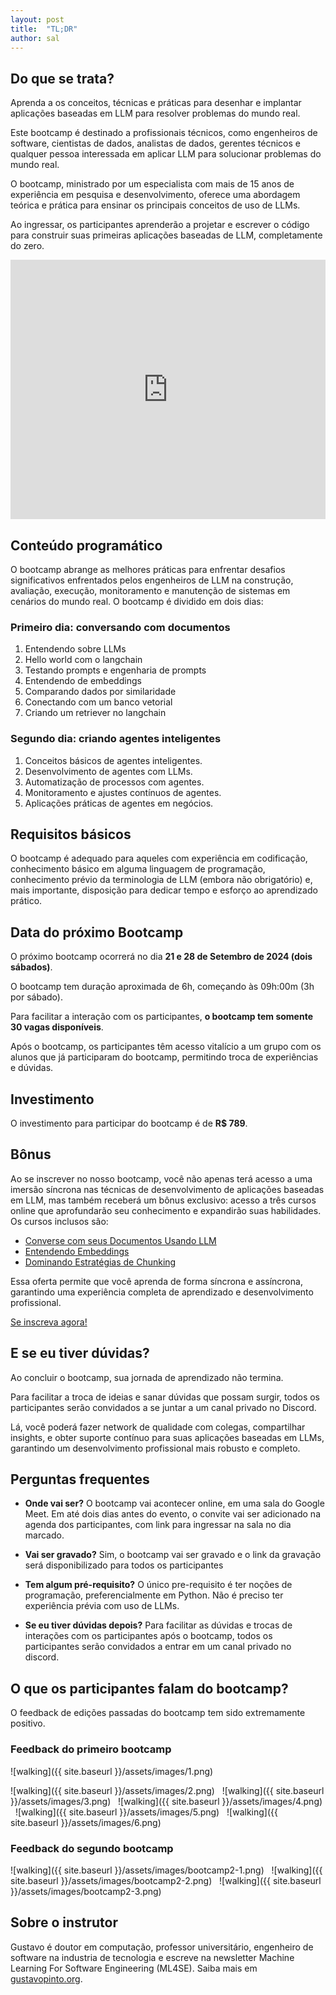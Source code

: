 ```yaml
---
layout: post
title:  "TL;DR"
author: sal
---
```


## Do que se trata?

Aprenda a os conceitos, técnicas e práticas para desenhar e implantar aplicações baseadas em LLM para resolver problemas do mundo real.

Este bootcamp é destinado a profissionais técnicos, como engenheiros de software, cientistas de dados, analistas de dados, gerentes técnicos e qualquer pessoa interessada em aplicar LLM para solucionar problemas do mundo real.

O bootcamp, ministrado por um especialista com mais de 15 anos de experiência em pesquisa e desenvolvimento, oferece uma abordagem teórica e prática para ensinar os principais conceitos de uso de LLMs.

Ao ingressar, os participantes aprenderão a projetar e escrever o código para construir suas primeiras aplicações baseadas de LLM, completamente do zero.

<p><iframe style="width:100%;" height="415" src="https://www.youtube.com/embed/uqX7K6WxiQs?rel=0&amp;showinfo=0" frameborder="0" allowfullscreen></iframe></p>

## Conteúdo programático

O bootcamp abrange as melhores práticas para enfrentar desafios significativos enfrentados pelos engenheiros de LLM na construção, avaliação, execução, monitoramento e manutenção de sistemas em cenários do mundo real. O bootcamp é dividido em dois dias:

### Primeiro dia: conversando com documentos


1. Entendendo sobre LLMs
2. Hello world com o langchain
3. Testando prompts e engenharia de prompts
4. Entendendo de embeddings
5. Comparando dados por similaridade
6. Conectando com um banco vetorial
7. Criando um retriever no langchain

### Segundo dia: criando agentes inteligentes

1. Conceitos básicos de agentes inteligentes.
2. Desenvolvimento de agentes com LLMs.
3. Automatização de processos com agentes.
4. Monitoramento e ajustes contínuos de agentes.
5. Aplicações práticas de agentes em negócios.

## Requisitos básicos

O bootcamp é adequado para aqueles com experiência em codificação, conhecimento básico em alguma linguagem de programação, conhecimento prévio da terminologia de LLM (embora não obrigatório) e, mais importante, disposição para dedicar tempo e esforço ao aprendizado prático.

## Data do próximo Bootcamp

O próximo bootcamp ocorrerá no dia **21 e 28 de Setembro de 2024 (dois sábados)**.

O bootcamp tem duração aproximada de 6h, começando às 09h:00m (3h por sábado).

Para facilitar a interação com os participantes, **o bootcamp tem somente 30 vagas disponíveis**.

Após o bootcamp, os participantes têm acesso vitalício a um grupo com os alunos que já participaram do bootcamp, permitindo troca de experiências e dúvidas.

## Investimento

O investimento para participar do bootcamp é de **R$ 789**. 

## Bônus

Ao se inscrever no nosso bootcamp, você não apenas terá acesso a uma imersão síncrona nas técnicas de desenvolvimento de aplicações baseadas em LLM, mas também receberá um bônus exclusivo: acesso a três cursos online que aprofundarão seu conhecimento e expandirão suas habilidades. Os cursos inclusos são:

- [Converse com seus Documentos Usando LLM](https://gustavopinto.gumroad.com/l/chat-llm)
- [Entendendo Embeddings](https://gustavopinto.gumroad.com/l/embeddings)
- [Dominando Estratégias de Chunking](https://gustavopinto.gumroad.com/l/dominando-chunks)

Essa oferta permite que você aprenda de forma síncrona e assíncrona, garantindo uma experiência completa de aprendizado e desenvolvimento profissional.


<a href="https://buy.stripe.com/8wMeXYecibtd12g288" class="btn btn-dark text-white px-5 btn-lg">Se inscreva agora!</a>


## E se eu tiver dúvidas?

Ao concluir o bootcamp, sua jornada de aprendizado não termina.

Para facilitar a troca de ideias e sanar dúvidas que possam surgir, todos os participantes serão convidados a se juntar a um canal privado no Discord.

Lá, você poderá fazer network de qualidade com colegas, compartilhar insights, e obter suporte contínuo para suas aplicações baseadas em LLMs, garantindo um desenvolvimento profissional mais robusto e completo.


## Perguntas frequentes

- **Onde vai ser?** O bootcamp vai acontecer online, em uma sala do Google Meet. Em até dois dias antes do evento, o convite vai ser adicionado na agenda dos participantes, com link para ingressar na sala no dia marcado.

- **Vai ser gravado?** Sim, o bootcamp vai ser gravado e o link da gravação será disponibilizado para todos os participantes

- **Tem algum pré-requisito?** O único pre-requisito é ter noções de programação, preferencialmente em Python. Não é preciso ter experiência prévia com uso de LLMs.

- **Se eu tiver dúvidas depois?** Para facilitar as dúvidas e trocas de interações com os participantes após o bootcamp, todos os participantes serão convidados a entrar em um canal privado no discord.

## O que os participantes falam do bootcamp?

O feedback de edições passadas do bootcamp tem sido extremamente positivo.

### Feedback do primeiro bootcamp

![walking]({{ site.baseurl }}/assets/images/1.png)

![walking]({{ site.baseurl }}/assets/images/2.png)
&nbsp;
![walking]({{ site.baseurl }}/assets/images/3.png)
&nbsp;
![walking]({{ site.baseurl }}/assets/images/4.png)
&nbsp;
![walking]({{ site.baseurl }}/assets/images/5.png)
&nbsp;
![walking]({{ site.baseurl }}/assets/images/6.png)

### Feedback do segundo bootcamp

![walking]({{ site.baseurl }}/assets/images/bootcamp2-1.png)
&nbsp;
![walking]({{ site.baseurl }}/assets/images/bootcamp2-2.png)
&nbsp;
![walking]({{ site.baseurl }}/assets/images/bootcamp2-3.png)

## Sobre o instrutor

Gustavo é doutor em computação, professor universitário, engenheiro de software na industria de tecnologia e escreve na newsletter Machine Learning For Software Engineering (ML4SE). Saiba mais em [gustavopinto.org](https://gustavopinto.org/).

